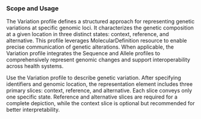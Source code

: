 ### Scope and Usage
The Variation profile defines a structured approach for representing genetic variations at specific genomic loci. It characterizes the genetic composition at a given location in three distinct states: context, reference, and alternative. This profile leverages MolecularDefinition resource to enable precise communication of genetic alterations. When applicable, the Variation profile integrates the Sequence and Allele profiles to comprehensively represent genomic changes and support interoperability across health systems.

Use the Variation profile to describe genetic variation. After specifying identifiers and genomic location, the representation element includes three primary slices: context, reference, and alternative. Each slice conveys only one specific state. Reference and alternative slices are required for a complete depiction, while the context slice is optional but recommended for better interpretability.
